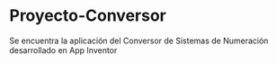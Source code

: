 # Proyecto-Conversor
Se encuentra la aplicación del Conversor de Sistemas de Numeración desarrollado en App Inventor
